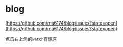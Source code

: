blog
====

[https://github.com/ma6174/blog/issues?state=open](https://github.com/ma6174/blog/issues?state=open)

点击右上角的`watch`有惊喜
